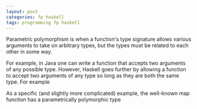 ```yaml
---
layout: post
categories: fp haskell
tags: programming fp haskell
---
```

Parametric polymorphism is when a function's type signature allows various arguments to take on arbitrary types, but the types must be related to each other in some way.

For example, in Java one can write a function that accepts two arguments of any possible type. However, Haskell goes further by allowing a function to accept two arguments of any type so long as they are both the same type. For example

As a specific (and slightly more complicated) example, the well-known map function has a parametrically polymorphic type